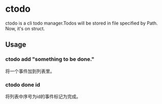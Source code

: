 # ctodo
ctodo is a cli todo manager.Todos will be stored in file specified by Path. Now, it's on struct.
## Usage
### ctodo add "something to be done."
将一个事件加到列表里。
### ctodo done id
将列表中序号为id的事件标记为完成。
